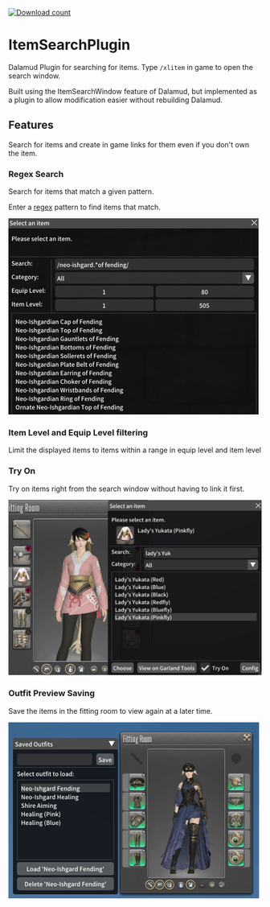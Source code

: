 [![Download count](https://img.shields.io/endpoint?url=https%3A%2F%2Fvz32sgcoal.execute-api.us-east-1.amazonaws.com%2FItemSearchPlugin)](https://github.com/Caraxi/ItemSearchPlugin)
# ItemSearchPlugin 
Dalamud Plugin for searching for items. Type `/xlitem` in game to open the search window.

Built using the ItemSearchWindow feature of Dalamud, but implemented as a plugin to allow modification easier without rebuilding Dalamud.

## Features

Search for items and create in game links for them even if you don't own the item.

### Regex Search
Search for items that match a given pattern.

Enter a [regex](http://regexstorm.net/reference) pattern to find items that match.

![Regex Search Preview](https://raw.githubusercontent.com/Caraxi/ItemSearchPlugin/master/preview/regex-search.png)

### Item Level and Equip Level filtering
Limit the displayed items to items within a range in equip level and item level

### Try On
Try on items right from the search window without having to link it first.

![Try On Preview](https://raw.githubusercontent.com/Caraxi/ItemSearchPlugin/master/preview/try-on.gif)

### Outfit Preview Saving
Save the items in the fitting room to view again at a later time.

![Saved Outfits Preview](https://raw.githubusercontent.com/Caraxi/ItemSearchPlugin/master/preview/saved-outfits.gif)
